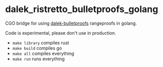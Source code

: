 # dalek_ristretto_bulletproofs_golang

CGO bridge for using [dalek-bulletproofs](https://github.com/dalek-cryptography/bulletproofs) rangeproofs in golang.

Code is experimental, please don't use in production.
 
- `make library` compiles rust
- `make build` compiles go
- `make all` compiles everything
- `make run` runs everything
 
